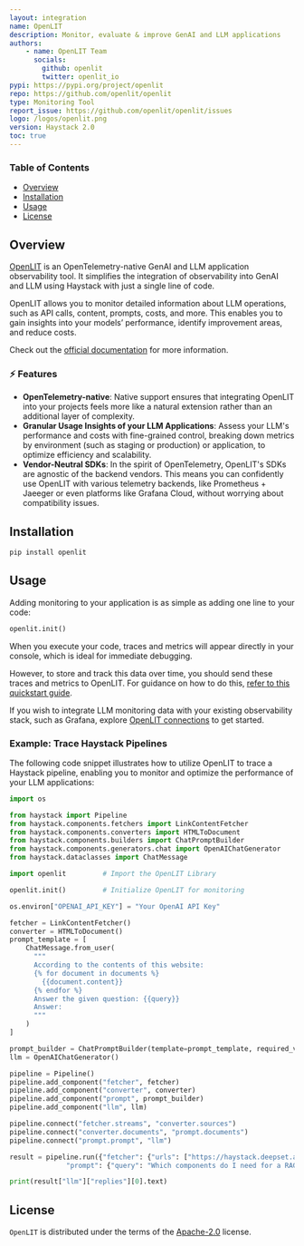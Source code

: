 ```yaml
---
layout: integration
name: OpenLIT
description: Monitor, evaluate & improve GenAI and LLM applications
authors:
    - name: OpenLIT Team
      socials:
        github: openlit
        twitter: openlit_io
pypi: https://pypi.org/project/openlit
repo: https://github.com/openlit/openlit
type: Monitoring Tool
report_issue: https://github.com/openlit/openlit/issues
logo: /logos/openlit.png
version: Haystack 2.0
toc: true
---
```


### **Table of Contents**
- [Overview](#overview)
- [Installation](#installation)
- [Usage](#usage)
- [License](#license)

## Overview
[OpenLIT](https://openlit.io/) is an OpenTelemetry-native GenAI and LLM application observability tool. 
It simplifies the integration of observability into GenAI and LLM using Haystack with just a single line of code.

OpenLIT allows you to monitor detailed information about LLM operations, such as API calls, content, prompts, costs, and more. This enables you to gain insights into your models’ performance, identify improvement areas, and reduce costs.

Check out the [official documentation](https://docs.openlit.io/) for more information.

### ⚡ Features
- **OpenTelemetry-native**: Native support ensures that integrating OpenLIT into your projects feels more like a natural extension rather than an additional layer of complexity.
- **Granular Usage Insights of your LLM Applications**: Assess your LLM's performance and costs with fine-grained control, breaking down metrics by environment (such as staging or production) or application, to optimize efficiency and scalability.
- **Vendor-Neutral SDKs**: In the spirit of OpenTelemetry, OpenLIT's SDKs are agnostic of the backend vendors. This means you can confidently use OpenLIT with various telemetry backends, like Prometheus + Jaeeger or even platforms like Grafana Cloud, without worrying about compatibility issues.

## Installation

```bash
pip install openlit
```

## Usage
Adding monitoring to your application is as simple as adding one line to your code:

```python
openlit.init()
```

When you execute your code, traces and metrics will appear directly in your console, which is ideal for immediate debugging. 

However, to store and track this data over time, you should send these traces and metrics to OpenLIT. For guidance on how to do this, [refer to this quickstart guide](https://docs.openlit.io/latest/quickstart). 

If you wish to integrate LLM monitoring data with your existing observability stack, such as Grafana, explore [OpenLIT connections](https://docs.openlit.io/latest/connections/intro) to get started.

### Example: Trace Haystack Pipelines

The following code snippet illustrates how to utilize OpenLIT to trace a Haystack pipeline, enabling you to monitor and optimize the performance of your LLM applications:

```python
import os

from haystack import Pipeline
from haystack.components.fetchers import LinkContentFetcher
from haystack.components.converters import HTMLToDocument
from haystack.components.builders import ChatPromptBuilder
from haystack.components.generators.chat import OpenAIChatGenerator
from haystack.dataclasses import ChatMessage

import openlit         # Import the OpenLIT Library

openlit.init()         # Initialize OpenLIT for monitoring

os.environ["OPENAI_API_KEY"] = "Your OpenAI API Key"

fetcher = LinkContentFetcher()
converter = HTMLToDocument()
prompt_template = [
    ChatMessage.from_user(
      """
      According to the contents of this website:
      {% for document in documents %}
        {{document.content}}
      {% endfor %}
      Answer the given question: {{query}}
      Answer:
      """
    )
]

prompt_builder = ChatPromptBuilder(template=prompt_template, required_variables="*")
llm = OpenAIChatGenerator()

pipeline = Pipeline()
pipeline.add_component("fetcher", fetcher)
pipeline.add_component("converter", converter)
pipeline.add_component("prompt", prompt_builder)
pipeline.add_component("llm", llm)

pipeline.connect("fetcher.streams", "converter.sources")
pipeline.connect("converter.documents", "prompt.documents")
pipeline.connect("prompt.prompt", "llm")

result = pipeline.run({"fetcher": {"urls": ["https://haystack.deepset.ai/overview/quick-start"]},
              "prompt": {"query": "Which components do I need for a RAG pipeline?"}})

print(result["llm"]["replies"][0].text)

```

## License

`OpenLIT` is distributed under the terms of the [Apache-2.0](https://github.com/openlit/openlit/blob/main/LICENSE) license.
